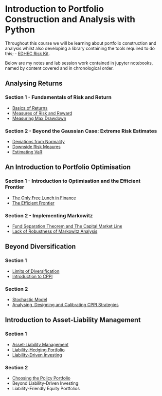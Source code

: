 # Introduction to Portfolio Construction and Analysis with Python

Throughout this course we will be learning about portfolio construction and analysis whilst also developing a library containing the tools required to do this; - [EDHEC Risk Kit](https://github.com/hideonmog/Investment-Management-with-Python/blob/main/Course-01/edhec_risk_kit.py).

Below are my notes and lab session work contained in jupyter notebooks, named by content covered and in chronological order.

## Analysing Returns

### Section 1 - Fundamentals of Risk and Return
- [Basics of Returns](https://github.com/hideonmog/Investment-Management-with-Python/blob/main/Course-01/01-basics-of-returns.ipynb)
- [Measures of Risk and Reward](https://github.com/hideonmog/Investment-Management-with-Python/blob/main/Course-01/02-measures-of-risk-and-reward.ipynb)
- [Measuring Max Drawdown](https://github.com/hideonmog/Investment-Management-with-Python/blob/main/Course-01/03-measuring-max-drawdown.ipynb)

### Section 2 - Beyond the Gaussian Case: Extreme Risk Estimates 
- [Deviations from Normality](https://github.com/hideonmog/Investment-Management-with-Python/blob/main/Course-01/04-deviations-from-normality.ipynb) 
- [Downside Risk Meaures](https://github.com/hideonmog/Investment-Management-with-Python/blob/main/Course-01/05-downside-risk-measures.ipynb) 
- [Estimating VaR](https://github.com/hideonmog/Investment-Management-with-Python/blob/main/Course-01/06-estimating-var.ipynb)

## An Introduction to Portfolio Optimisation

### Section 1 - Introduction to Optimisation and the Efficient Frontier 
- [The Only Free Lunch in Finance](https://github.com/hideonmog/Investment-Management-with-Python/blob/main/Course-01/07-the-only-free-lunch.ipynb)
- [The Efficient Frontier](https://github.com/hideonmog/Investment-Management-with-Python/blob/main/Course-01/08-efficient-frontier.ipynb)

### Section 2 - Implementing Markowitz
- [Fund Separation Theorem and The Capital Market Line](https://github.com/hideonmog/Investment-Management-with-Python/blob/main/Course-01/09-fund-separation-theorem.ipynb)
- [Lack of Robustness of Markowitz Analysis](https://github.com/hideonmog/Investment-Management-with-Python/blob/main/Course-01/10-robustness-of-markowitz.ipynb)

## Beyond Diversification

### Section 1
- [Limits of Diversification](https://github.com/hideonmog/Investment-Management-with-Python/blob/main/Course-01/11-limits-of-diversification.ipynb)
- [Introduction to CPPI](https://github.com/hideonmog/Investment-Management-with-Python/blob/main/Course-01/12-intro-to-cppi.ipynb)

### Section 2
- [Stochastic Model](https://github.com/hideonmog/Investment-Management-with-Python/blob/main/Course-01/13-random-walks-monte-carlo.ipynb)
- [Analysing, Designing and Calibrating CPPI Strategies](https://github.com/hideonmog/Investment-Management-with-Python/blob/main/Course-01/14-cppi-strategies.ipynb)

## Introduction to Asset-Liability Management 

### Section 1
- [Asset-Liability Management](https://github.com/hideonmog/Investment-Management-with-Python/blob/main/Course-01/15-asset-liability-management.ipynb)
- [Liability-Hedging Portfolio](https://github.com/hideonmog/Investment-Management-with-Python/blob/main/Course-01/16-liability-hedging-portfolios.ipynb)
- [Liability-Driven Investing](https://github.com/hideonmog/Investment-Management-with-Python/blob/main/Course-01/17-liability-driven-investing.ipynb)

### Section 2

- [Choosing the Policy Portfolio](https://github.com/hideonmog/Investment-Management-with-Python/blob/main/Course-01/18-policy-portfolio.ipynb)
- Beyond Liability-Driven Investing
- Liability-Friendly Equity Portfolios 